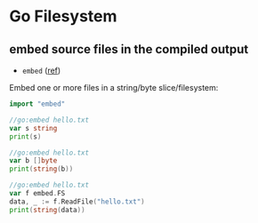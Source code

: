 # Go Filesystem

## embed source files in the compiled output

* `embed` ([ref](https://pkg.go.dev/embed))

Embed one or more files in a string/byte slice/filesystem:

```go
import "embed"

//go:embed hello.txt
var s string
print(s)

//go:embed hello.txt
var b []byte
print(string(b))

//go:embed hello.txt
var f embed.FS
data, _ := f.ReadFile("hello.txt")
print(string(data))
```